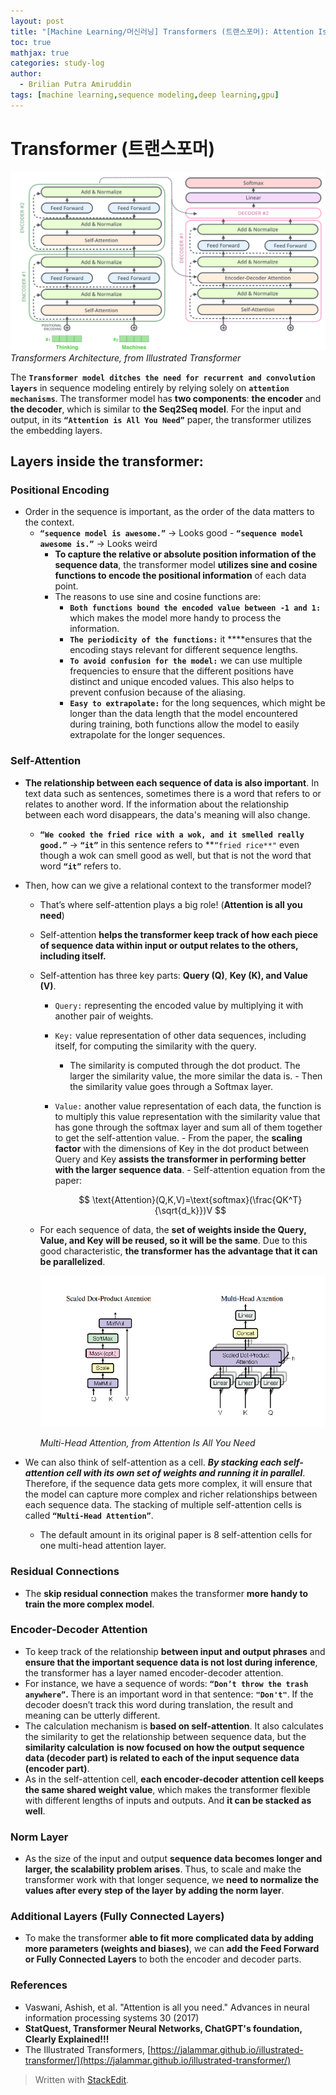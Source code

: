 ```yaml
---
layout: post
title: "[Machine Learning/머신러닝] Transformers (트랜스포머): Attention Is All You Need (NeurIPS 2017)"
toc: true
mathjax: true
categories: study-log
author:
  - Brilian Putra Amiruddin
tags: [machine learning,sequence modeling,deep learning,gpu]
--- 
```

# Transformer (트랜스포머)

![transformer_illustrated.png](/assets/fig/transformer_illustrated.png)
*Transformers Architecture, from Illustrated Transformer*

The **`Transformer model ditches the need for recurrent and convolution layers`** in sequence modeling entirely by relying solely on **`attention mechanisms`**.
The transformer model has **two components**: **the encoder** and **the decoder**, which is similar to **the Seq2Seq model**.
For the input and output, in its **`“Attention is All You Need”`** paper, the transformer utilizes the embedding layers.
## Layers inside the transformer:
### Positional Encoding
-  Order in the sequence is important, as the order of the data matters to the context.
	- **`“sequence model is awesome.”`** → Looks good
            - **`“sequence model awesome is.”`** → Looks weird
        - **To capture the relative or absolute position information of the sequence data**, the transformer model **utilizes sine and cosine functions to encode the positional information** of each data point.
        - The reasons to use sine and cosine functions are:
            - **`Both functions bound the encoded value between -1 and 1:`** which makes the model more handy to process the information.
            - **`The periodicity of the functions:`** it ****ensures that the encoding stays relevant for different sequence lengths.
            - **`To avoid confusion for the model:`** we can use multiple frequencies to ensure that the different positions have distinct and unique encoded values. This also helps to prevent confusion because of the aliasing.
            - **`Easy to extrapolate:`** for the long sequences, which might be longer than the data length that the model encountered during training, both functions allow the model to easily extrapolate for the longer sequences.
 ### Self-Attention
 - **The relationship between each sequence of data is also important**. In text data such as sentences, sometimes there is a word that refers to or relates to another word. If the information about the relationship between each word disappears, the data's meaning will also change.
    - **`“We cooked the fried rice with a wok, and it smelled really good.”`** → **`“it”`** in this sentence refers to **`“fried rice**"`  even though a wok can smell good as well, but that is not the word that word **`“it”`** refers to.
 - Then, how can we give a relational context to the transformer model?
	 - That’s where self-attention plays a big role! (**Attention is all you need**)
	 - Self-attention **helps the transformer keep track of how each piece of sequence data within input or output relates to the others, including itself.**
     - Self-attention has three key parts: **Query (Q)**, **Key (K), and Value (V)**.
	     - `Query:` representing the encoded value by multiplying it with another pair of weights.
         - `Key:` value representation of other data sequences, including itself, for computing the similarity with the query.
	          - The similarity is computed through the dot product. The larger the similarity value, the more similar the data is.
               - Then the similarity value goes through a Softmax layer.
          - `Value:` another value representation of each data, the function is to multiply this value representation with the similarity value that has gone through the softmax layer and sum all of them together to get the self-attention value.
           - From the paper, the **scaling factor** with the dimensions of Key in the dot product between Query and Key **assists the transformer in performing better with the larger sequence data**.
           - Self-attention equation from the paper:
                
              $$
              \text{Attention}(Q,K,V)=\text{softmax}(\frac{QK^T}{\sqrt{d_k}})V
              $$
                
      - For each sequence of data, the **set of weights inside the Query, Value, and Key will be reused, so it will be the same**. Due to this good characteristic, **the transformer has the advantage that it can be parallelized**.
            
        ![Attentionisallyouneed.png](/assets/fig/Attentionisallyouneed.png)

          *Multi-Head Attention, from Attention Is All You Need*
            
 - We can also think of self-attention as a cell. ***By stacking each self-attention cell with its own set of weights and running it in parallel***. Therefore, if the sequence data gets more complex, it will ensure that the model can capture more complex and richer relationships between each sequence data. The stacking of multiple self-attention cells is called **`“Multi-Head Attention”`**.
      - The default amount in its original paper is 8 self-attention cells for one multi-head attention layer.
### Residual Connections
 - The **skip residual connection** makes the transformer **more handy to train the more complex model**.
 ### Encoder-Decoder Attention
 - To keep track of the relationship **between input and output phrases** and **ensure that the important sequence data is not lost during inference**, the transformer has a layer named encoder-decoder attention.
 - For instance, we have a sequence of words: **`“Don’t throw the trash anywhere”`.** There is an important word in that sentence: **`"Don't"`**.  If the decoder doesn’t track this word during translation, the result and meaning can be utterly different.
 - The calculation mechanism is **based on self-attention**. It also calculates the similarity to get the relationship between sequence data, but the **similarity calculation** **is now focused on how the output sequence data (decoder part) is related to each of the input sequence data (encoder part)**.
 - As in the self-attention cell, **each encoder-decoder attention cell keeps the same shared weight value**, which makes the transformer flexible with different lengths of inputs and outputs. And **it can be stacked as well**.
### Norm Layer
 - As the size of the input and output **sequence data becomes longer and larger, the scalability problem arises**. Thus, to scale and make the transformer work with that longer sequence, we **need to normalize the values after every step of the layer** **by adding the norm layer**.
### Additional Layers (Fully Connected Layers)
- To make the transformer **able to fit more complicated data by adding more parameters (weights and biases)**, we can **add the Feed Forward or Fully Connected Layers** to both the encoder and decoder parts.

### References
-   Vaswani, Ashish, et al. "Attention is all you need." Advances in neural information processing systems 30 (2017)
-   ****StatQuest, Transformer Neural Networks, ChatGPT's foundation, Clearly Explained!!!****
-   The Illustrated Transformers, [https://jalammar.github.io/illustrated-transformer/](https://jalammar.github.io/illustrated-transformer/)



> Written with [StackEdit](https://stackedit.io/).
